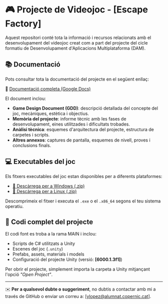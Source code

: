 # 🎮 Projecte de Videojoc - [Escape Factory]

Aquest repositori conté tota la informació i recursos relacionats amb el desenvolupament del videojoc creat com a part del projecte del cicle formatiu de Desenvolupament d'Aplicacions Multiplataforma (DAM).

## 📚 Documentació

Pots consultar tota la documentació del projecte en el següent enllaç:

🔗 [Documentació completa (Google Docs)](https://docs.google.com/document/d/1btlTFvB3WzFOa_3DBK6UzMwqC3yp_X6YbmYmnF7wJkk/edit?usp=sharing)

El document inclou:

- **Game Design Document (GDD)**: descripció detallada del concepte del joc, mecàniques, estètica i objectius.
- **Memòria del projecte**: informe tècnic amb les fases de desenvolupament, eines utilitzades i dificultats trobades.
- **Anàlisi tècnica**: esquemes d'arquitectura del projecte, estructura de carpetes i scripts.
- **Altres annexos**: captures de pantalla, esquemes de nivell, proves i conclusions finals.
  

## 💻 Executables del joc

Els fitxers executables del joc estan disponibles per a diferents plataformes:

- [🔗 Descàrrega per a Windows (.zip)](https://drive.google.com/file/d/1pPIzjrmJCnZLpsxOelyQKeeKTeC9EkSO/view?usp=drive_link)
- [🔗 Descàrrega per a Linux (.zip)](https://drive.google.com/file/d/1cTbhXZcLk01XE3PHuUct2g1VY39zS-l4/view?usp=drive_link)

Descomprimeix el fitxer i executa el `.exe` o el `.x86_64` segons el teu sistema operatiu.

## 💾 Codi complet del projecte

El codi font es troba a la rama MAIN i inclou:

- Scripts de C# utilitzats a Unity
- Escenes del joc (`.unity`)
- Prefabs, assets, materials i models
- Configuració del projecte Unity (versió: **[6000.1.3f1]**)

Per obrir el projecte, simplement importa la carpeta a Unity mitjançant l'opció *"Open Project"*.


---

✉️ **Per a qualsevol dubte o suggeriment**, no dubtis a contactar amb mi a través de GitHub o enviar un correu a: [ylopez@alumnat.copernic.cat].
